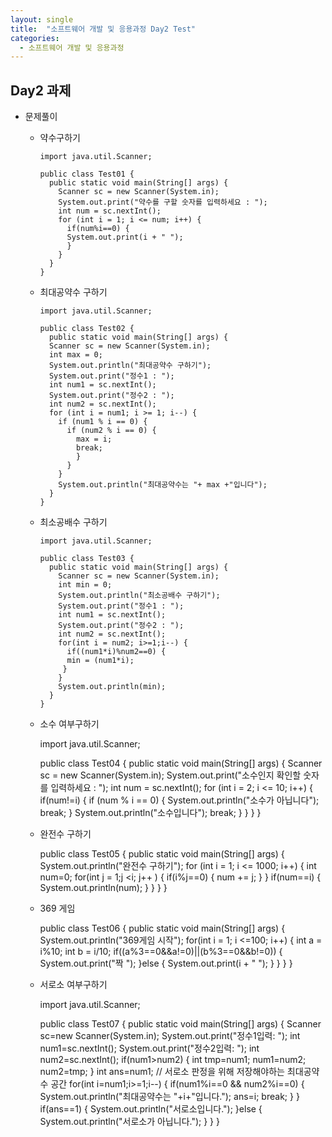 ```yaml
---
layout: single
title:  "소프트웨어 개발 및 응용과정 Day2 Test"
categories:
  - 소프트웨어 개발 및 응용과정
---
```

## Day2 과제

* 문제풀이
  * 약수구하기
    ```
    import java.util.Scanner;

    public class Test01 {
      public static void main(String[] args) {
        Scanner sc = new Scanner(System.in);
        System.out.print("약수를 구할 숫자를 입력하세요 : ");
        int num = sc.nextInt();
        for (int i = 1; i <= num; i++) {
          if(num%i==0) {
          System.out.print(i + " ");
          }
        }
      }
    }
    ```


  * 최대공약수 구하기
    ```
    import java.util.Scanner;

    public class Test02 {
      public static void main(String[] args) {
      Scanner sc = new Scanner(System.in);
      int max = 0;
      System.out.println("최대공약수 구하기");
      System.out.print("정수1 : ");
      int num1 = sc.nextInt();
      System.out.print("정수2 : ");
      int num2 = sc.nextInt();
      for (int i = num1; i >= 1; i--) {
        if (num1 % i == 0) {
          if (num2 % i == 0) {
            max = i;
            break;
            }
          }
        }
        System.out.println("최대공약수는 "+ max +"입니다");
      }
    }
    ```


  * 최소공배수 구하기
    ```
    import java.util.Scanner;
    
    public class Test03 {
      public static void main(String[] args) {
        Scanner sc = new Scanner(System.in);
        int min = 0;
        System.out.println("최소공배수 구하기");
        System.out.print("정수1 : ");
        int num1 = sc.nextInt();
        System.out.print("정수2 : ");
        int num2 = sc.nextInt();
        for(int i = num2; i>=1;i--) {
          if((num1*i)%num2==0) {
          min = (num1*i);
         }
        }
        System.out.println(min);
      }
    }
    ```
  * 소수 여부구하기
    
    import java.util.Scanner;
    
    public class Test04 {
      public static void main(String[] args) {
        Scanner sc = new Scanner(System.in);
        System.out.print("소수인지 확인할 숫자를 입력하세요 : ");
        int num = sc.nextInt();
        for (int i = 2; i <= 10; i++) {
          if(num!=i) {
          if (num % i == 0) {
            System.out.println("소수가 아닙니다");
            break;
            }
          System.out.println("소수입니다");
          break;
         }
        }
      }
    }
    
  * 완전수 구하기
    
    public class Test05 {
      public static void main(String[] args) {
        System.out.println("완전수 구하기");
        for (int i = 1; i <= 1000; i++) {
          int num=0;
          for(int j = 1;j <i; j++ ) {
            if(i%j==0) {
            num += j;
            }
          }
           if(num==i) {
          System.out.println(num);
          }
        }
      }
    }
    

  * 369 게임
    
    public class Test06 {
      public static void main(String[] args) {
        System.out.println("369게임 시작");
          for(int i = 1; i <=100; i++) {
            int a = i%10;
            int b = i/10;
              if((a%3==0&&a!=0)||(b%3==0&&b!=0)) {
              System.out.print("짝 ");
             }else {
            System.out.print(i + " ");
           }
         }
       }
     }
    

  * 서로소 여부구하기
    
    import java.util.Scanner;
    
    public class Test07 {
      public static void main(String[] args) {
        Scanner sc=new Scanner(System.in);
        System.out.print("정수1입력: ");
        int num1=sc.nextInt();
        System.out.print("정수2입력: ");
        int num2=sc.nextInt();
        if(num1>num2) {
          int tmp=num1;
          num1=num2;
          num2=tmp;
        }
        int ans=num1; // 서로소 판정을 위해 저장해야하는 최대공약수 공간
        for(int i=num1;i>=1;i--) {
          if(num1%i==0 && num2%i==0) {
            System.out.println("최대공약수는 "+i+"입니다.");
            ans=i;
            break;
           }
          }
          if(ans==1) {
            System.out.println("서로소입니다.");
          }else {
          System.out.println("서로소가 아닙니다.");
         }
       }
    }
    

